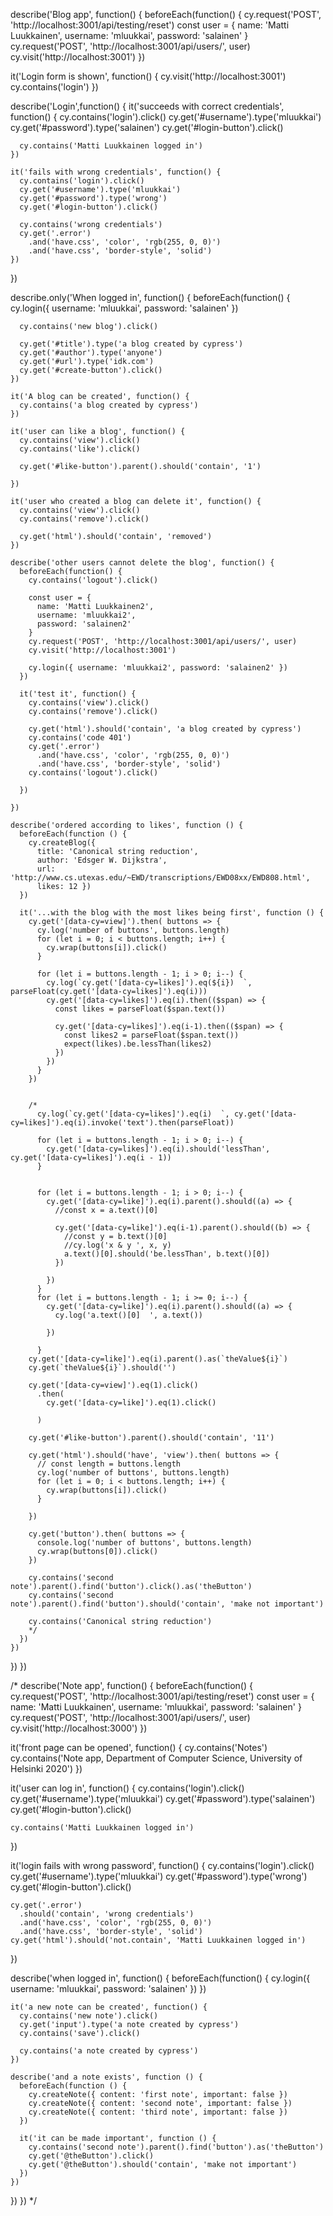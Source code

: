 describe('Blog app', function() {
  beforeEach(function() {
    cy.request('POST', 'http://localhost:3001/api/testing/reset')
    const user = {
      name: 'Matti Luukkainen',
      username: 'mluukkai',
      password: 'salainen'
    }
    cy.request('POST', 'http://localhost:3001/api/users/', user)
    cy.visit('http://localhost:3001')
  })

  it('Login form is shown', function() {
    cy.visit('http://localhost:3001')
    cy.contains('login')
  })

  describe('Login',function() {
    it('succeeds with correct credentials', function() {
      cy.contains('login').click()
      cy.get('#username').type('mluukkai')
      cy.get('#password').type('salainen')
      cy.get('#login-button').click()

      cy.contains('Matti Luukkainen logged in')
    })

    it('fails with wrong credentials', function() {
      cy.contains('login').click()
      cy.get('#username').type('mluukkai')
      cy.get('#password').type('wrong')
      cy.get('#login-button').click()

      cy.contains('wrong credentials')
      cy.get('.error')
        .and('have.css', 'color', 'rgb(255, 0, 0)')
        .and('have.css', 'border-style', 'solid')
    })
  })

  describe.only('When logged in', function() {
    beforeEach(function() {
      cy.login({ username: 'mluukkai', password: 'salainen' })

      cy.contains('new blog').click()

      cy.get('#title').type('a blog created by cypress')
      cy.get('#author').type('anyone')
      cy.get('#url').type('idk.com')
      cy.get('#create-button').click()
    })

    it('A blog can be created', function() {
      cy.contains('a blog created by cypress')
    })

    it('user can like a blog', function() {
      cy.contains('view').click()
      cy.contains('like').click()

      cy.get('#like-button').parent().should('contain', '1')

    })

    it('user who created a blog can delete it', function() {
      cy.contains('view').click()
      cy.contains('remove').click()

      cy.get('html').should('contain', 'removed')
    })

    describe('other users cannot delete the blog', function() {
      beforeEach(function() {
        cy.contains('logout').click()

        const user = {
          name: 'Matti Luukkainen2',
          username: 'mluukkai2',
          password: 'salainen2'
        }
        cy.request('POST', 'http://localhost:3001/api/users/', user)
        cy.visit('http://localhost:3001')

        cy.login({ username: 'mluukkai2', password: 'salainen2' })
      })

      it('test it', function() {
        cy.contains('view').click()
        cy.contains('remove').click()

        cy.get('html').should('contain', 'a blog created by cypress')
        cy.contains('code 401')
        cy.get('.error')
          .and('have.css', 'color', 'rgb(255, 0, 0)')
          .and('have.css', 'border-style', 'solid')
        cy.contains('logout').click()

      })

    })

    describe('ordered according to likes', function () {
      beforeEach(function () {
        cy.createBlog({
          title: 'Canonical string reduction',
          author: 'Edsger W. Dijkstra',
          url: 'http://www.cs.utexas.edu/~EWD/transcriptions/EWD08xx/EWD808.html',
          likes: 12 })
      })

      it('...with the blog with the most likes being first', function () {
        cy.get('[data-cy=view]').then( buttons => {
          cy.log('number of buttons', buttons.length)
          for (let i = 0; i < buttons.length; i++) {
            cy.wrap(buttons[i]).click()
          }

          for (let i = buttons.length - 1; i > 0; i--) {
            cy.log(`cy.get('[data-cy=likes]').eq(${i})  `, parseFloat(cy.get('[data-cy=likes]').eq(i)))
            cy.get('[data-cy=likes]').eq(i).then(($span) => {
              const likes = parseFloat($span.text())

              cy.get('[data-cy=likes]').eq(i-1).then(($span) => {
                const likes2 = parseFloat($span.text())
                expect(likes).be.lessThan(likes2)
              })
            })
          }
        })


        /*
          cy.log(`cy.get('[data-cy=likes]').eq(i)  `, cy.get('[data-cy=likes]').eq(i).invoke('text').then(parseFloat))

          for (let i = buttons.length - 1; i > 0; i--) {
            cy.get('[data-cy=likes]').eq(i).should('lessThan', cy.get('[data-cy=likes]').eq(i - 1))
          }


          for (let i = buttons.length - 1; i > 0; i--) {
            cy.get('[data-cy=like]').eq(i).parent().should((a) => {
              //const x = a.text()[0]

              cy.get('[data-cy=like]').eq(i-1).parent().should((b) => {
                //const y = b.text()[0]
                //cy.log('x & y ', x, y)
                a.text()[0].should('be.lessThan', b.text()[0])
              })

            })
          }
          for (let i = buttons.length - 1; i >= 0; i--) {
            cy.get('[data-cy=like]').eq(i).parent().should((a) => {
              cy.log('a.text()[0]  ', a.text())

            })

          }
        cy.get('[data-cy=like]').eq(i).parent().as(`theValue${i}`)
        cy.get(`theValue${i}`).should('')

        cy.get('[data-cy=view]').eq(1).click()
          .then(
            cy.get('[data-cy=like]').eq(1).click()

          )

        cy.get('#like-button').parent().should('contain', '11')

        cy.get('html').should('have', 'view').then( buttons => {
          // const length = buttons.length
          cy.log('number of buttons', buttons.length)
          for (let i = 0; i < buttons.length; i++) {
            cy.wrap(buttons[i]).click()
          }

        })

        cy.get('button').then( buttons => {
          console.log('number of buttons', buttons.length)
          cy.wrap(buttons[0]).click()
        })

        cy.contains('second note').parent().find('button').click().as('theButton')
        cy.contains('second note').parent().find('button').should('contain', 'make not important')

        cy.contains('Canonical string reduction')
        */
      })
    })
  })
})

/*
describe('Note app', function() {
  beforeEach(function() {
    cy.request('POST', 'http://localhost:3001/api/testing/reset')
    const user = {
      name: 'Matti Luukkainen',
      username: 'mluukkai',
      password: 'salainen'
    }
    cy.request('POST', 'http://localhost:3001/api/users/', user)
    cy.visit('http://localhost:3000')
  })

  it('front page can be opened', function() {
    cy.contains('Notes')
    cy.contains('Note app, Department of Computer Science, University of Helsinki 2020')
  })

  it('user can log in', function() {
    cy.contains('login').click()
    cy.get('#username').type('mluukkai')
    cy.get('#password').type('salainen')
    cy.get('#login-button').click()

    cy.contains('Matti Luukkainen logged in')
  })

  it('login fails with wrong password', function() {
    cy.contains('login').click()
    cy.get('#username').type('mluukkai')
    cy.get('#password').type('wrong')
    cy.get('#login-button').click()

    cy.get('.error')
      .should('contain', 'wrong credentials')
      .and('have.css', 'color', 'rgb(255, 0, 0)')
      .and('have.css', 'border-style', 'solid')
    cy.get('html').should('not.contain', 'Matti Luukkainen logged in')
  })

  describe('when logged in', function() {
    beforeEach(function() {
      cy.login({ username: 'mluukkai', password: 'salainen' })
    })

    it('a new note can be created', function() {
      cy.contains('new note').click()
      cy.get('input').type('a note created by cypress')
      cy.contains('save').click()

      cy.contains('a note created by cypress')
    })

    describe('and a note exists', function () {
      beforeEach(function () {
        cy.createNote({ content: 'first note', important: false })
        cy.createNote({ content: 'second note', important: false })
        cy.createNote({ content: 'third note', important: false })
      })

      it('it can be made important', function () {
        cy.contains('second note').parent().find('button').as('theButton')
        cy.get('@theButton').click()
        cy.get('@theButton').should('contain', 'make not important')
      })
    })
  })
})
*/